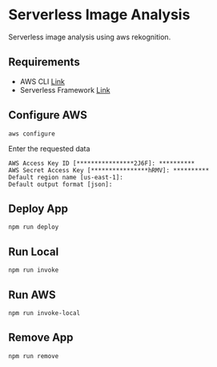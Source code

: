 # Serverless Image Analysis

Serverless image analysis using aws rekognition.

## Requirements

- AWS CLI [Link](https://aws.amazon.com/pt/cli/ 'Link')
- Serverless Framework [Link](https://www.serverless.com/ 'Link')

## Configure AWS

```
aws configure
```

Enter the requested data

```shell
AWS Access Key ID [****************2J6F]: **********
AWS Secret Access Key [****************hRMV]: **********
Default region name [us-east-1]:
Default output format [json]:
```

## Deploy App

```
npm run deploy
```

## Run Local

```
npm run invoke
```

## Run AWS

```
npm run invoke-local
```

## Remove App

```
npm run remove
```
